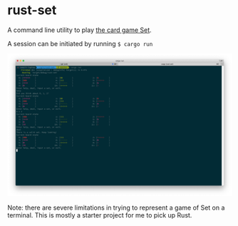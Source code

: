 # rust-set

A command line utility to play [the card game Set](https://www.setgame.com/).

A session can be initiated by running `$ cargo run`

![A session](https://raw.githubusercontent.com/szunami/rust-set/master/Screen%20Shot%202020-04-19%20at%202.40.40%20PM.png)

Note: there are severe limitations in trying to represent a game of Set on a terminal. This is mostly a starter project for me to pick up Rust.
